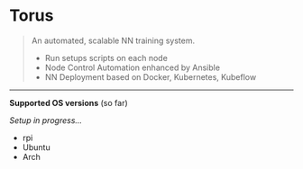 # Torus

> An automated, scalable NN training system.
> - Run setups scripts on each node
> - Node Control Automation enhanced by Ansible
> - NN Deployment based on Docker, Kubernetes, Kubeflow
----------------------------------------------------

**Supported OS versions** (so far)

*Setup in progress...*
- rpi
- Ubuntu
- Arch
